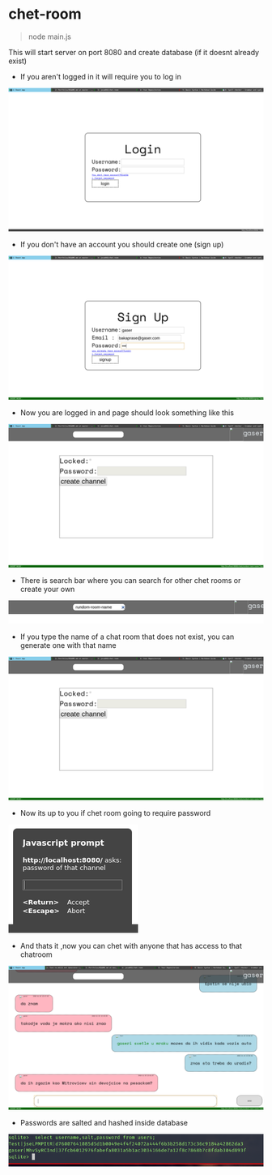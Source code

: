 
# chet-room


>node main.js

This will start server on port 8080 and create database (if it doesnt already exist)


* If you aren't logged in it will require you to log in

![](https://github.com/joca069/chet-room/blob/master/screenshots/login.png?raw=true)

* If you don't have an account you should create one (sign up)

![](https://github.com/joca069/chet-room/blob/master/screenshots/signup.png?raw=true)

* Now you are logged in and page should look something like this 

![](https://github.com/joca069/chet-room/blob/master/screenshots/createChetroom.png?raw=true)

* There is search bar where you can search for other chet rooms or create your own

![](https://github.com/joca069/chet-room/blob/master/screenshots/searchbar.png?raw=true)

* If you type the name of a chat room that does not exist, you can generate one with that name

![](https://github.com/joca069/chet-room/blob/master/screenshots/createChetroom.png?raw=true)

* Now its up to you if chet room going to require password

![](https://github.com/joca069/chet-room/blob/master/screenshots/locked.png?raw=true)

* And thats it ,now you can chet with anyone that has access to that chatroom

![](https://github.com/joca069/chet-room/blob/master/screenshots/chet.png?raw=true)

* Passwords are salted and hashed inside database

![](https://github.com/joca069/chet-room/blob/master/screenshots/database.png?raw=true)













